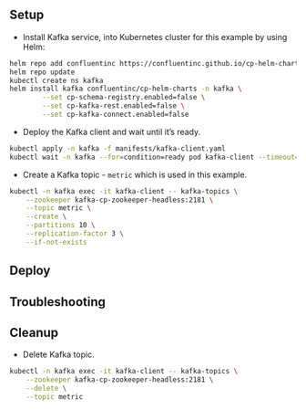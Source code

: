 ## Setup

- Install Kafka service, into Kubernetes cluster for this example by using Helm:

```sh
helm repo add confluentinc https://confluentinc.github.io/cp-helm-charts/
helm repo update
kubectl create ns kafka
helm install kafka confluentinc/cp-helm-charts -n kafka \
		--set cp-schema-registry.enabled=false \
		--set cp-kafka-rest.enabled=false \
		--set cp-kafka-connect.enabled=false
```

- Deploy the Kafka client and wait until it’s ready.

```sh
kubectl apply -n kafka -f manifests/kafka-client.yaml
kubectl wait -n kafka --for=condition=ready pod kafka-client --timeout=120s
```

- Create a Kafka topic - `metric` which is used in this example.

```sh
kubectl -n kafka exec -it kafka-client -- kafka-topics \
	--zookeeper kafka-cp-zookeeper-headless:2181 \
	--topic metric \
	--create \
	--partitions 10 \
	--replication-factor 3 \
	--if-not-exists
```

## Deploy

## Troubleshooting

## Cleanup

- Delete Kafka topic.

```sh
kubectl -n kafka exec -it kafka-client -- kafka-topics \
	--zookeeper kafka-cp-zookeeper-headless:2181 \
	--delete \
	--topic metric
```